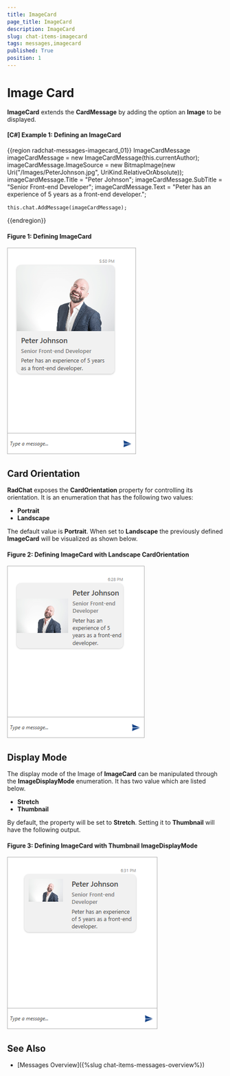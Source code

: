 ```yaml
---
title: ImageCard
page_title: ImageCard
description: ImageCard
slug: chat-items-imagecard
tags: messages,imagecard
published: True
position: 1
---
```


# Image Card

__ImageCard__ extends the __CardMessage__ by adding the option an __Image__ to be displayed.

#### __[C#] Example 1: Defining an ImageCard__
{{region radchat-messages-imagecard_01}}
	ImageCardMessage imageCardMessage = new ImageCardMessage(this.currentAuthor);
            imageCardMessage.ImageSource = new BitmapImage(new Uri("/Images/PeterJohnson.jpg", UriKind.RelativeOrAbsolute));
            imageCardMessage.Title = "Peter Johnson";
            imageCardMessage.SubTitle = "Senior Front-end Developer";
            imageCardMessage.Text = "Peter has an experience of 5 years as a front-end developer."; 

	this.chat.AddMessage(imageCardMessage);
{{endregion}}

#### __Figure 1: Defining ImageCard__
![Defining ImageCard](images/RadChat_ImageCard_01.png)

## Card Orientation

__RadChat__ exposes the __CardOrientation__ property for controlling its orientation. It is an enumeration that has the following two values:

* __Portrait__
* __Landscape__

The default value is __Portrait__. When set to __Landscape__ the previously defined __ImageCard__ will be visualized as shown below.

#### __Figure 2: Defining ImageCard with Landscape CardOrientation__
![Defining ImageCard](images/RadChat_ImageCard_02.png)

## Display Mode

The display mode of the Image of __ImageCard__ can be manipulated through the __ImageDisplayMode__ enumeration. It has two value which are listed below.

* __Stretch__
* __Thumbnail__

By default, the property will be set to __Stretch__. Setting it to __Thumbnail__ will have the following output.

#### __Figure 3: Defining ImageCard with Thumbnail ImageDisplayMode__
![Defining ImageCard](images/RadChat_ImageCard_03.png)

## See Also

* [Messages Overview]({%slug chat-items-messages-overview%})